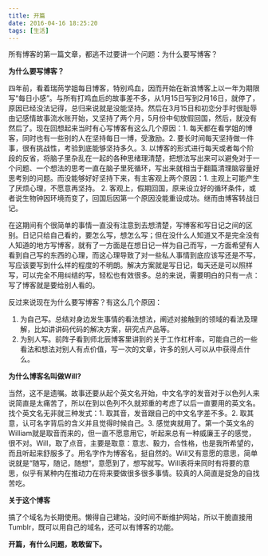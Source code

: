 ```yaml
---
title: 开篇
date: 2016-04-16 18:25:20
tags: [生活]
---
```

所有博客的第一篇文章，都逃不过要讲一个问题：为什么要写博客？

<!-- more -->

**为什么要写博客？**

四年前，看着瑞苘学姐每日博客，特别鸡血，因而开始在新浪博客上以一年为期限写“每日小感”。与所有打鸡血后的故事差不多，从1月15日写到2月16日，就停了，原因已经没法记得，总归来说就是没能坚持。然后在3月15日和初恋分手时很耻辱由记感情故事流水账开始，又坚持了两个月，5月份中旬放假回国，然后，就没有然后了。现在回想起来当时有心写博客有这么几个原因：1. 每天都在看学姐的博客，同时也有一些别的人在坚持每日一博，受激励。2. 要长时间每天坚持做一件事，很有挑战性，考验到底能够坚持多久。3. 以博客的形式进行每天或者每个阶段的反省，将脑子里杂乱在一起的各种思绪理清楚，把想法写出来可以避免对于一个问题、一个想法的思考一直在脑子里死循环，写出来就相当于翻篇清理脑容量好思考别的问题。而没能够好好坚持下来，有主客观上两个原因：1. 主观上可能产生了厌烦心理，不愿意再坚持。 2. 客观上，假期回国，原来设立好的循环条件，或者说生物钟因环境而变了，回国后因第一个原因没能重设成功。继而由博客转战日记。

在这期间有个很简单的事情一直没有注意到去想清楚，写博客和写日记之间的区别。日记只给自己看的，要怎么写，想怎么写；但在没什么人知道又不是完全没有人知道的地方写博客，就有了一方面是在想日记一样为自己而写，一方面希望有人看到自己写的东西的心理，而这心理导致了对一些私人事情到底应该写还是不写，写应该要写到什么样的程度的不明朗。解决方案就是写日记，每天还是可以照样写，可以完全不用纠结的写，轻松也有效很多。总的来说，需要明白的只有一点：写了博客就是要给别人看的。

反过来说现在为什么要写博客？有这么几个原因：

1.  为自己写。总结对身边发生事情的看法想法，阐述对接触到的领域的看法及理解，比如讲讲码代码的解决方案，研究点产品等。
2.  为别人写。前阵子看到师北辰博客里讲到的关于工作杠杆率，可能自己的一些看法和想法对别人有点价值，写一次的文章，许多的别人可以从中获得点什么。

**为什么博客名叫做Will?**

当然，这不是遗嘱。故事还要从起个英文名开始，中文名字的发音对于以色列人来说简直是太痛苦了，所以在到以色列不久就郑重的考虑了以后一直要用的英文名。找个英文名无非就三种发式：1. 取其音，发音跟自己的中文名字差不多。2. 取其意，认可名字背后的含义并且觉得时候自己。3. 感觉爽就用了。第一个英文名的William就是取音而来的，但一直不愿意用它，听起来总有一种威廉王子的感觉，很不对。Will，取了点音，主要是取意：意志、毅力，合性格，也是我所希望的，而且听起来舒服多了。用名字作为博客名，挺自然的。Will又有意愿的意思，简单说就是“随写，随记，随想”，意愿到了，想写就写。Will表将来同时有将要的意思，似乎有某种内在推动力在将来要做很多很多事情。较真的人简直是捉急的自找苦吃。

**关于这个博客**

搞了个域名为长期使用。懒得自己建站，没时间不断维护网站，所以干脆直接用Tumblr，既可以用自己的域名，还可以有博客的功能。

**开篇，有什么问题，敢敢留下。**
